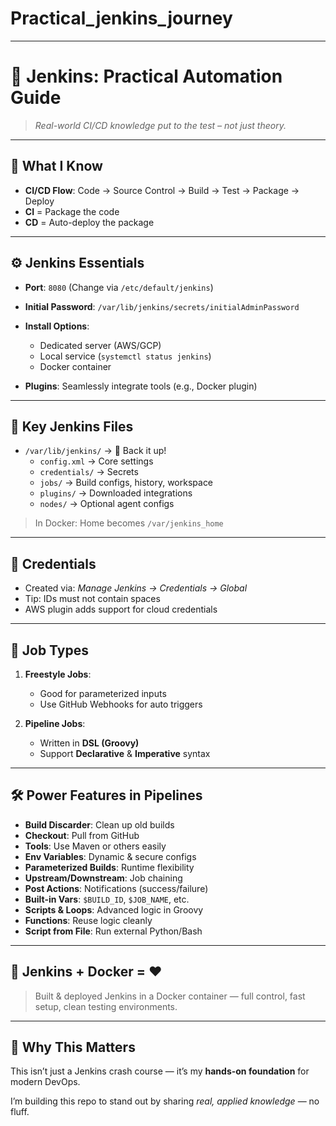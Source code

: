 # Practical_jenkins_journey
---
# 🚀 Jenkins: Practical Automation Guide

> *Real-world CI/CD knowledge put to the test – not just theory.*

---

## 🧠 What I Know

- **CI/CD Flow**: Code → Source Control → Build → Test → Package → Deploy  
- **CI** = Package the code  
- **CD** = Auto-deploy the package  

---

## ⚙️ Jenkins Essentials

- **Port**: `8080` (Change via `/etc/default/jenkins`)
- **Initial Password**: `/var/lib/jenkins/secrets/initialAdminPassword`
- **Install Options**:  
  - Dedicated server (AWS/GCP)  
  - Local service (`systemctl status jenkins`)  
  - Docker container

- **Plugins**: Seamlessly integrate tools (e.g., Docker plugin)

---

## 📂 Key Jenkins Files

- `/var/lib/jenkins/` → 🔐 Back it up!
  - `config.xml` → Core settings
  - `credentials/` → Secrets
  - `jobs/` → Build configs, history, workspace
  - `plugins/` → Downloaded integrations
  - `nodes/` → Optional agent configs

> In Docker: Home becomes `/var/jenkins_home`

---

## 🔐 Credentials

- Created via: *Manage Jenkins → Credentials → Global*
- Tip: IDs must not contain spaces
- AWS plugin adds support for cloud credentials

---

## 👷 Job Types

1. **Freestyle Jobs**:  
   - Good for parameterized inputs  
   - Use GitHub Webhooks for auto triggers

2. **Pipeline Jobs**:  
   - Written in **DSL (Groovy)**  
   - Support **Declarative** & **Imperative** syntax  

---

## 🛠️ Power Features in Pipelines

- **Build Discarder**: Clean up old builds  
- **Checkout**: Pull from GitHub  
- **Tools**: Use Maven or others easily  
- **Env Variables**: Dynamic & secure configs  
- **Parameterized Builds**: Runtime flexibility  
- **Upstream/Downstream**: Job chaining  
- **Post Actions**: Notifications (success/failure)  
- **Built-in Vars**: `$BUILD_ID`, `$JOB_NAME`, etc.  
- **Scripts & Loops**: Advanced logic in Groovy  
- **Functions**: Reuse logic cleanly  
- **Script from File**: Run external Python/Bash

---

## 🐳 Jenkins + Docker = ❤️

> Built & deployed Jenkins in a Docker container — full control, fast setup, clean testing environments.

---

## 👋 Why This Matters

This isn’t just a Jenkins crash course — it’s my **hands-on foundation** for modern DevOps.

I’m building this repo to stand out by sharing *real, applied knowledge* — no fluff.

